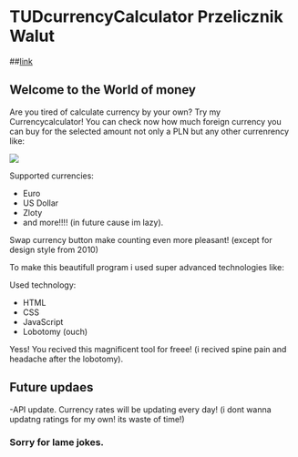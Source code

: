 # TUDcurrencyCalculator Przelicznik Walut
##[link](https://theundc.github.io/TUDcurrencyCalculator/)

## Welcome to the World of money

Are you tired of calculate currency by your own? Try my Currencycalculator! 
You can check now how much foreign currency you can buy for the selected amount not only a PLN but any other currenrency
like:

![](images/CurrencyG.gif)

Supported currencies:
- Euro
- US Dollar
- Zloty
- and more!!!! (in future cause im lazy).

Swap currency button make counting even more pleasant! (except for design style from 2010) 

To make this beautifull program i used super advanced technologies like:

Used technology:
- HTML
- CSS
- JavaScript
- Lobotomy (ouch)

Yess! You recived this magnificent tool for freee! (i recived spine pain and headache after the lobotomy).
## Future updaes
-API update. Currency rates will be updating every day! (i dont wanna updatng ratings for my own! its waste of time!)

### Sorry for lame jokes.